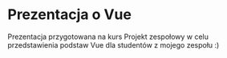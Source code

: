 # Prezentacja o Vue

Prezentacja przygotowana na kurs Projekt zespołowy w celu przedstawienia podstaw Vue dla studentów z mojego zespołu :) 